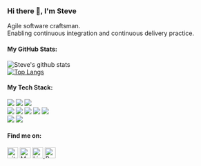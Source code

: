### Hi there 👋,  I'm Steve
Agile software craftsman.  
Enabling continuous integration and continuous delivery practice.  

#### My GitHub Stats:
![Steve's github stats](https://github-readme-stats-virid-iota.vercel.app/api?username=fenli&count_private=true&show_icons=true&theme=vue-dark)  
[![Top Langs](https://github-readme-stats-virid-iota.vercel.app/api/top-langs/?username=fenli&layout=compact&theme=vue-dark&exclude_repo=github-readme-stats)](https://github.com/fenli/github-readme-stats)
<br>

#### My Tech Stack:
<p>
<img src="https://img.shields.io/badge/java%20-%23E34F26.svg?&style=for-the-badge&logo=java&logoColor=white"/> 
<img src="https://img.shields.io/badge/kotlin%20-%2343853D.svg?&style=for-the-badge&logo=kotlin&logoColor=white"/> 
<img src="https://img.shields.io/badge/bash-%23000000.svg?&style=for-the-badge&logo=bash&logoColor=white"/> <br>
<img src="https://img.shields.io/badge/git%20-%23F05033.svg?&style=for-the-badge&logo=git&logoColor=white"/> 
<img src="https://img.shields.io/badge/gitlab%20ci%20-%23CCCCCC.svg?&style=for-the-badge&logo=gitlab&logoColor=black"/> 
<img src="https://img.shields.io/badge/github%20actions-%23121011.svg?&style=for-the-badge&logo=github&logoColor=white"/> 
<img src="https://img.shields.io/badge/jenkins%20-%232B2F33.svg?&style=for-the-badge&logo=jenkins&logoColor=white"/>
<img src="https://img.shields.io/badge/teamcity%20-%2302569B.svg?&style=for-the-badge&logo=teamcity&logoColor=white"/><br>
<img src="https://img.shields.io/badge/docker%20-%238DD6F9.svg?&style=for-the-badge&logo=docker&logoColor=darkblue" />  
<img src="https://img.shields.io/badge/kubernetes%20-%231572B6.svg?&style=for-the-badge&logo=kubernetes&logoColor=darkblue" />
</p>

#### Find me on:
<p>
<a href="https://github.com/fenli"><img alt="github URL" src="https://img.shields.io/twitter/url?label=fenli&logo=github&logoColor=black&style=social&url=https%3A%2F%2Fgithub.com" height="25"></a>
<a href="mailto:me@fenli.id"><img alt="Mailto" src="https://img.shields.io/twitter/url?label=E-mail&logo=gmail&style=social&url=https%3A%2F%2Fsteve" height="25"></a>
<a href="https://www.linkedin.com/in/stevenlewi"><img alt="Linkedin URL" src="https://img.shields.io/twitter/url?label=Steven Lewi&logo=Linkedin&style=social&url=https%3A%2F%2Fwww.linkedin.com%2Fin%2Fstevenlewi" height="25">
<a href="https://resume.io/r/yPRN5Nkai"><img alt="Resume URL" src="https://img.shields.io/twitter/url?label=Resume.io&logo=r&logoColor=blue&style=social&url=https%3A%2F%2Fgithub.com" height="25"></a></p><br>

